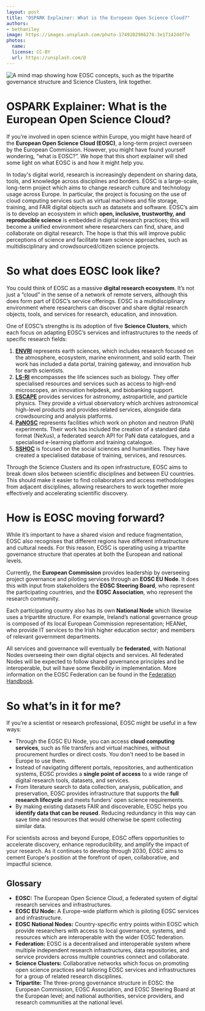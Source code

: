 ```yaml
---
layout: post
title: "OSPARK Explainer: What is the European Open Science Cloud?"
authors:
- bethaniley
image: https://images.unsplash.com/photo-1749202986276-3e17142ddf7e
photos:
  name: 
  license: CC-BY
  url: https://unsplash.com/@
---
```


![A mind map showing how EOSC concepts, such as the tripartite governance structure and Science Clusters, link together.](https://github.com/user-attachments/assets/9e44581e-a037-4528-b02a-ed9abe5fbfa0)

# OSPARK Explainer: What is the European Open Science Cloud?

If you’re involved in open science within Europe, you might have heard of the **European Open Science Cloud (EOSC)**, a long-term project overseen by the European Commission. However, you might have found yourself wondering, “what is EOSC?”. We hope that this short explainer will shed some light on what EOSC is and how it might help you.

In today's digital world, research is increasingly dependent on sharing data, tools, and knowledge across disciplines and borders. EOSC is a large-scale, long-term project which aims to change research culture and technology usage across Europe. In particular, the project is focusing on the use of cloud computing services such as virtual machines and file storage, training, and FAIR digital objects such as datasets and software. EOSC’s aim is to develop an ecosystem in which **open, inclusive, trustworthy, and reproducible science** is embedded in digital research practices; this will become a unified environment where researchers can find, share, and collaborate on digital research. The hope is that this will improve public perceptions of science and facilitate team science approaches, such as multidisciplinary and crowdsourced/citizen science projects.

# So what does EOSC look like?

You could think of EOSC as a massive **digital research ecosystem**. It’s not just a “cloud” in the sense of a network of remote servers, although this does form part of EOSC’s service offerings. EOSC is a multidisciplinary environment where researchers can discover and share digital research objects, tools, and services for research, education, and innovation.

One of EOSC’s strengths is its adoption of five **Science Clusters**, which each focus on adapting EOSC’s services and infrastructures to the needs of specific research fields:

1. [**ENVRI**](https://envri.eu/) represents earth sciences, which includes research focused on the atmosphere, ecosystem, marine environment, and solid earth. Their work has included a data portal, training gateway, and innovation hub for earth scientists.  
2. [**LS-RI**](https://lifescience-ri.eu/home.html) encompasses the life sciences such as biology. They offer specialised resources and services such as access to high-end microscopes, an innovation helpdesk, and biobanking support.  
3. [**ESCAPE**](https://projectescape.eu/) provides services for astronomy, astroparticle, and particle physics. They provide a virtual observatory which archives astronomical high-level products and provides related services, alongside data crowdsourcing and analysis platforms.  
4. [**PaNOSC**](https://www.panosc.eu/) represents facilities which work on photon and neutron (PaN) experiments. Their work has included the creation of a standard data format (NeXus), a federated search API for PaN data catalogues, and a specialised e-learning platform and training catalogue.  
5. [**SSHOC**](https://sshopencloud.eu/) is focused on the social sciences and humanities. They have created a specialised database of training, services, and resources.

Through the Science Clusters and its open infrastructure, EOSC aims to break down silos between scientific disciplines and between EU countries. This should make it easier to find collaborators and access methodologies from adjacent disciplines, allowing researchers to work together more effectively and accelerating scientific discovery.

# How is EOSC moving forward?

While it’s important to have a shared vision and reduce fragmentation, EOSC also recognises that different regions have different infrastructure and cultural needs. For this reason, EOSC is operating using a tripartite governance structure that operates at both the European and national levels.

Currently, the **European Commission** provides leadership by overseeing project governance and piloting services through an **EOSC EU Node**. It does this with input from stakeholders the **EOSC Steering Board**, who represent the participating countries, and the **EOSC Association**, who represent the research community. 

Each participating country also has its own **National Node** which likewise uses a tripartite structure. For example, Ireland’s national governance group is composed of its local European Commission representation; HEANet, who provide IT services to the Irish higher education sector; and members of relevant government departments.

All services and governance will eventually be **federated**, with National Nodes overseeing their own digital objects and services. All federated Nodes will be expected to follow shared governance principles and be interoperable, but will have some flexibility in implementation. More information on the EOSC Federation can be found in the [Federation Handbook](https://eosc.eu/eosc-federation-handbook/).

# So what’s in it for me?

If you’re a scientist or research professional, EOSC might be useful in a few ways:

* Through the EOSC EU Node, you can access **cloud computing services**, such as file transfers and virtual machines, without procurement hurdles or direct costs. You don't need to be based in Europe to use them.  
* Instead of navigating different portals, repositories, and authentication systems, EOSC provides a **single point of access** to a wide range of digital research tools, datasets, and services.  
* From literature search to data collection, analysis, publication, and preservation, EOSC provides infrastructure that supports the **full research lifecycle** and meets funders’ open science requirements.  
* By making existing datasets FAIR and discoverable, EOSC helps you **identify data that can be reused**. Reducing redundancy in this way can save time and resources that would otherwise be spent collecting similar data.

For scientists across and beyond Europe, EOSC offers opportunities to accelerate discovery, enhance reproducibility, and amplify the impact of your research. As it continues to develop through 2030, EOSC aims to cement Europe's position at the forefront of open, collaborative, and impactful science.

## Glossary

* **EOSC:** The European Open Science Cloud, a federated system of digital research services and infrastructures.  
* **EOSC EU Node:** A Europe-wide platform which is piloting EOSC services and infrastructure.  
* **EOSC National Nodes:** Country-specific entry points within EOSC which provide researchers with access to local governance, systems, and resources which are interoperable with the wider EOSC federation.  
* **Federation:** EOSC is a decentralised and interoperable system where multiple independent research infrastructures, data repositories, and service providers across multiple countries connect and collaborate.  
* **Science Clusters:** Collaborative networks which focus on promoting open science practices and tailoring EOSC services and infrastructures for a group of related research disciplines.  
* **Tripartite:** The three-prong governance structure in EOSC: the European Commission, EOSC Association, and EOSC Steering Board at the European level; and national authorities, service providers, and research communities at the national level.

